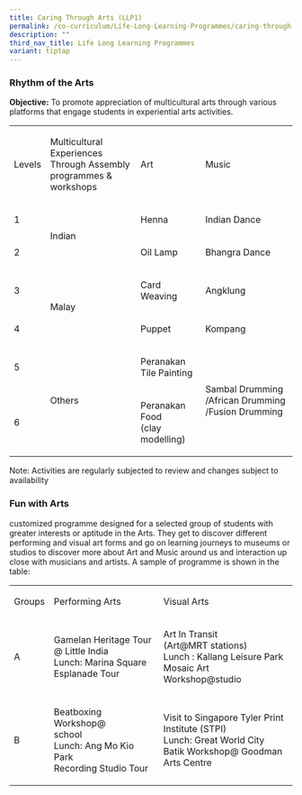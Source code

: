 ```yaml
---
title: Caring Through Arts (LLP1)
permalink: /co-curriculum/Life-Long-Learning-Programmes/caring-through-arts-llp1/
description: ""
third_nav_title: Life Long Learning Programmes
variant: tiptap
---
```

<h3>Rhythm of the Arts</h3>
<p><strong>Objective:</strong>&nbsp;To&nbsp;promote appreciation of multicultural
arts through various platforms that engage students in experiential arts
activities.</p>
<table style="minWidth: 100px">
<colgroup>
<col>
<col>
<col>
<col>
</colgroup>
<tbody>
<tr>
<td rowspan="1" colspan="1">
<p>Levels</p>
</td>
<td rowspan="1" colspan="1">
<p>Multicultural Experiences
<br>Through Assembly programmes &amp; workshops</p>
</td>
<td rowspan="1" colspan="1">
<p>Art</p>
</td>
<td rowspan="1" colspan="1">
<p>Music</p>
</td>
</tr>
<tr>
<td rowspan="1" colspan="1">
<p>1</p>
</td>
<td rowspan="2" colspan="1">
<p>Indian</p>
</td>
<td rowspan="1" colspan="1">
<p>Henna</p>
</td>
<td rowspan="1" colspan="1">
<p>Indian Dance</p>
</td>
</tr>
<tr>
<td rowspan="1" colspan="1">
<p>2</p>
</td>
<td rowspan="1" colspan="1">
<p>Oil Lamp</p>
</td>
<td rowspan="1" colspan="1">
<p>Bhangra Dance</p>
</td>
</tr>
<tr>
<td rowspan="1" colspan="1">
<p>3</p>
</td>
<td rowspan="2" colspan="1">
<p>Malay</p>
</td>
<td rowspan="1" colspan="1">
<p>Card Weaving</p>
</td>
<td rowspan="1" colspan="1">
<p>Angklung</p>
</td>
</tr>
<tr>
<td rowspan="1" colspan="1">
<p>4</p>
</td>
<td rowspan="1" colspan="1">
<p>Puppet</p>
</td>
<td rowspan="1" colspan="1">
<p>Kompang</p>
</td>
</tr>
<tr>
<td rowspan="1" colspan="1">
<p>5</p>
</td>
<td rowspan="2" colspan="1">
<p>Others</p>
</td>
<td rowspan="1" colspan="1">
<p>Peranakan Tile Painting</p>
</td>
<td rowspan="2" colspan="1">
<p>Sambal Drumming /African Drumming /Fusion Drumming</p>
</td>
</tr>
<tr>
<td rowspan="1" colspan="1">
<p>6</p>
</td>
<td rowspan="1" colspan="1">
<p>Peranakan Food
<br>(clay modelling)</p>
</td>
</tr>
</tbody>
</table>
<p>Note: Activities are regularly subjected to review and changes subject
to availability</p>
<h3>Fun with Arts</h3>
<p>customized programme designed for a selected group of students with greater
interests or aptitude in the Arts. They get to discover different performing
and visual art forms and go on learning journeys to museums or studios
to discover more about Art and Music around us and interaction up close
with musicians and artists. A sample of programme is shown in the table:</p>
<table style="minWidth: 75px">
<colgroup>
<col>
<col>
<col>
</colgroup>
<tbody>
<tr>
<td rowspan="1" colspan="1">
<p>Groups</p>
</td>
<td rowspan="1" colspan="1">
<p>Performing Arts</p>
</td>
<td rowspan="1" colspan="1">
<p>Visual Arts</p>
</td>
</tr>
<tr>
<td rowspan="1" colspan="1">
<p>A
<br>
</p>
</td>
<td rowspan="1" colspan="1">
<p>Gamelan Heritage Tour
<br>@ Little India
<br>Lunch: Marina Square
<br>Esplanade Tour</p>
</td>
<td rowspan="1" colspan="1">
<p>Art In Transit
<br>(Art@MRT stations)
<br>Lunch : Kallang Leisure Park
<br>Mosaic Art Workshop@studio</p>
</td>
</tr>
<tr>
<td rowspan="1" colspan="1">
<p>B</p>
</td>
<td rowspan="1" colspan="1">
<p>Beatboxing Workshop@
<br>school
<br>Lunch: Ang Mo Kio Park
<br>Recording Studio Tour</p>
</td>
<td rowspan="1" colspan="1">
<p>Visit to Singapore Tyler Print
<br>Institute (STPI)
<br>Lunch: Great World City
<br>Batik Workshop@ Goodman
<br>Arts Centre</p>
</td>
</tr>
</tbody>
</table>
<p></p>